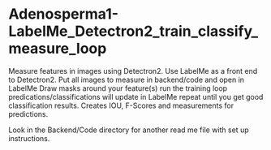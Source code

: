 # Adenosperma1-LabelMe_Detectron2_train_classify_measure_loop
Measure features in images using Detectron2.
Use LabelMe as a front end to Detectron2. 
Put all images to measure in backend/code and open in LabelMe
Draw masks around your feature(s)
run the training loop
predications/classifications will update in LabelMe
repeat until you get good classification results. 
Creates IOU, F-Scores and measurements for predictions.

Look in the Backend/Code directory for another read me file with set up instructions.

